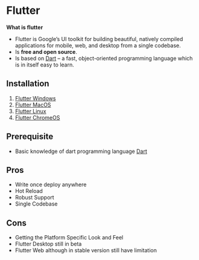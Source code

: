 # Flutter

__What is flutter__
  - Flutter is Google’s UI toolkit for building beautiful, natively compiled applications for mobile, web, and desktop from a single codebase.
  - Is __free and open source__.
  - Is based on [Dart](https://dart.dev) – a fast, object-oriented programming language which is in itself easy to learn.

## Installation

1. [Flutter Windows](https://flutter.dev/docs/get-started/install/windows)
2. [Flutter MacOS](https://flutter.dev/docs/get-started/install/macos)
3. [Flutter Linux](https://flutter.dev/docs/get-started/install/linux)
4. [Flutter ChromeOS](https://flutter.dev/docs/get-started/install/chromeos)


## Prerequisite
* Basic knowledge of dart programming language [Dart](https://dart.dev/)

## Pros
  - Write once deploy anywhere
  - Hot Reload
  - Robust Support
  - Single Codebase

## Cons
  - Getting the Platform Specific Look and Feel
  - Flutter Desktop still in beta
  - Flutter Web although in stable version still have limitation

